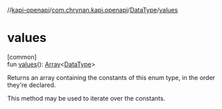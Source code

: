 //[kapi-openapi](../../../index.md)/[com.chrynan.kapi.openapi](../index.md)/[DataType](index.md)/[values](values.md)

# values

[common]\
fun [values](values.md)(): [Array](https://kotlinlang.org/api/latest/jvm/stdlib/kotlin/-array/index.html)&lt;[DataType](index.md)&gt;

Returns an array containing the constants of this enum type, in the order they're declared.

This method may be used to iterate over the constants.
